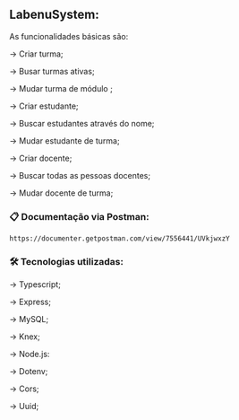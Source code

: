 ## LabenuSystem:

As funcionalidades básicas são:

→ Criar turma;

→ Busar turmas ativas;

→ Mudar turma de módulo ;

→ Criar estudante;

→ Buscar estudantes através do nome;

→ Mudar estudante de turma;

→ Criar docente;

→ Buscar todas as pessoas docentes;

→ Mudar docente de turma;

### 📋 Documentação via Postman:

    https://documenter.getpostman.com/view/7556441/UVkjwxzY

### 🛠️ Tecnologias utilizadas:

→ Typescript;

→ Express;

→ MySQL;

→ Knex;

→ Node.js:

→ Dotenv;

→ Cors;

→ Uuid;
